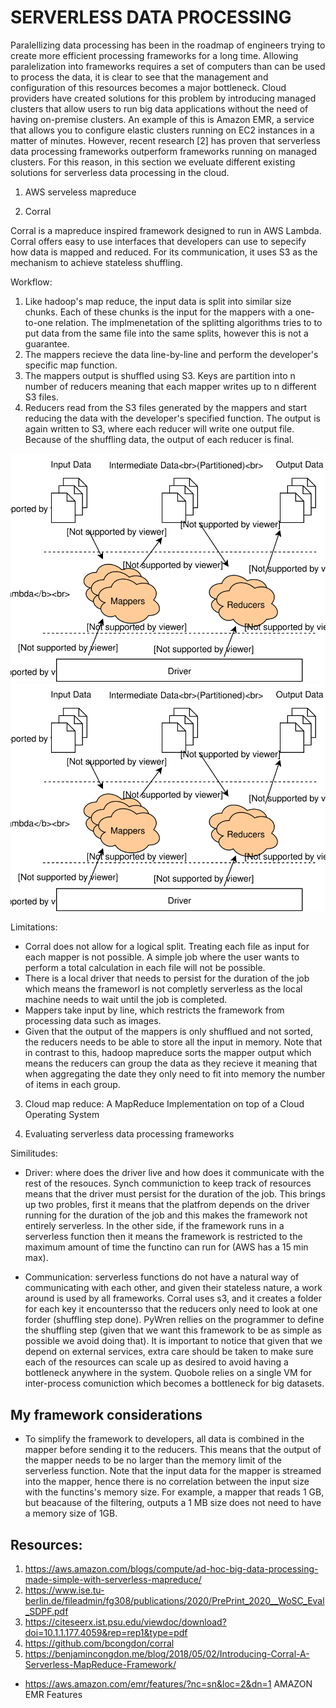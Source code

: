 # SERVERLESS DATA PROCESSING

Paralellizing data processing has been in the roadmap of engineers trying to create more efficient processing frameworks for a long time. Allowing paralelization into frameworks requires a set of computers than can be used to process the data, it is clear to see that the management and configuration of this resources becomes a major bottleneck. Cloud providers have created solutions for this problem by introducing managed clusters that allow users to run big data applications without the need of having on-premise clusters. An example of this is Amazon EMR, a service that allows you to configure elastic clusters running on EC2 instances in a matter of minutes. However, recent research [2] has proven that serverless data processing frameworks outperform frameworks running on managed clusters. For this reason, in this section we eveluate different existing solutions for serverless data processing in the cloud. 

 
1. AWS serveless mapreduce

2. Corral

Corral is a mapreduce inspired framework designed to run in AWS Lambda. Corral offers easy to use interfaces that developers can use to sepecify how data is mapped and reduced. For its communication, it uses S3 as the mechanism to achieve stateless shuffling. 

Workflow:
1. Like hadoop's map reduce, the input data is split into similar size chunks. Each of these chunks is the input for the mappers with  a one-to-one relation. The implmenetation of the splitting algorithms tries to to put data from the same file into the same splits, however this is not a guarantee.
2. The mappers recieve the data line-by-line and perform the developer's specific map function. 
3. The mappers output is shuffled using S3. Keys are partition into n number of reducers meaning that each mapper writes up to n different S3 files. 
4. Reducers read from the S3 files generated by the mappers and start reducing the data with the developer's specified function. The output is again written to S3, where each reducer will write one output file. Because of the shuffling data, the output of each reducer is final. 

![Alt text](./images/corral_design.svg)
<img src="./images/corral_design.svg">

Limitations:
- Corral does not allow for a logical split. Treating each file as input for each mapper is not possible. A simple job where the user wants to perform a total calculation in each file will not be possible.
- There is a local driver that needs to persist for the duration of the job which means the frameworl is not completly serverless as the local machine needs to wait until the job is completed. 
- Mappers take input by line, which restricts the framework from processing data such as images.
- Given that the output of the mappers is only shufflued and not sorted, the reducers needs to be able to store all the input in memory. Note that in contrast to this, hadoop mapreduce sorts the mapper output which means the reducers can group the data as they recieve it meaning that when aggregating the date they only need to fit into memory the number of items in each group. 


3. Cloud map reduce: A MapReduce Implementation on top of a Cloud Operating System  

4. Evaluating serverless data processing frameworks

Similitudes:
- Driver: where does the driver live and how does it communicate with the rest of the resouces. Synch communiction to keep track of resources means that the driver must persist for the duration of the job. This brings up two probles, first it means that the platfrom depends on the driver running for the duration of the job and this makes the framework not entirely serverless. In the other side, if the framework runs in a serverless function then it means the framework is restricted to the maximum amount of time the functino can run for (AWS has a 15 min max). 

- Communication: serverless functions do not have a natural way of communicating with each other, and given their stateless nature, a work around is used by all frameworks. Corral uses s3, and it creates a folder for each key it encountersso that the reducers only need to look at one forder (shuffling step done). PyWren rellies on the programmer to define the shuffling step (given that we want this framework to be as simple as possible we avoid doing that). It is important to notice that given that we depend on external services, extra care should be taken to make sure each of the resources can scale up as desired to avoid having a bottleneck anywhere in the system. Quobole relies on a single VM for inter-process comuniction which becomes a bottleneck for big datasets.


## My framework considerations
- To simplify the framework to developers, all data is combined in the mapper before sending it to the reducers. This means that the output of the mapper needs to be no larger than the memory limit of the serverless function. Note that the input data for the mapper is streamed into the mapper, hence there is no correlation between the input size with the functins's memory size. For example, a mapper that reads 1 GB, but beacause of the filtering, outputs a 1 MB size does not need to have a memory size of 1GB. 



## Resources:
1. https://aws.amazon.com/blogs/compute/ad-hoc-big-data-processing-made-simple-with-serverless-mapreduce/  
2. https://www.ise.tu-berlin.de/fileadmin/fg308/publications/2020/PrePrint_2020__WoSC_Eval_SDPF.pdf
3. https://citeseerx.ist.psu.edu/viewdoc/download?doi=10.1.1.177.4059&rep=rep1&type=pdf 
4. https://github.com/bcongdon/corral
5. https://benjamincongdon.me/blog/2018/05/02/Introducing-Corral-A-Serverless-MapReduce-Framework/

- https://aws.amazon.com/emr/features/?nc=sn&loc=2&dn=1 AMAZON EMR Features